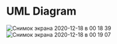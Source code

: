 # UML Diagram
![Снимок экрана 2020-12-18 в 00 18 39](https://user-images.githubusercontent.com/43410212/102550500-96a48a00-40c6-11eb-95d4-c066a412fa1f.png)
![Снимок экрана 2020-12-18 в 00 19 07](https://user-images.githubusercontent.com/43410212/102550527-a58b3c80-40c6-11eb-8c3f-f52f83059c75.png)
